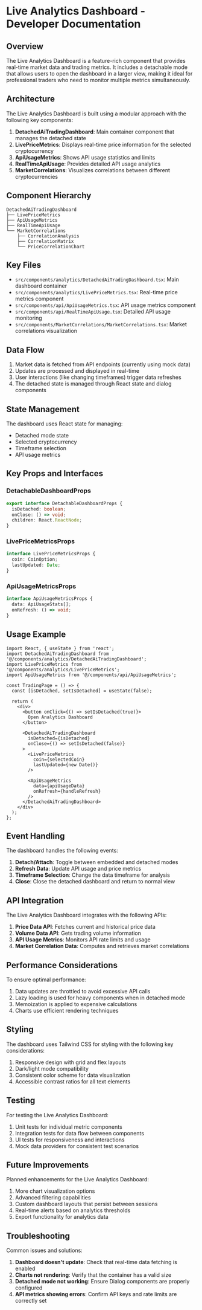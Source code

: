 
# Live Analytics Dashboard - Developer Documentation

## Overview

The Live Analytics Dashboard is a feature-rich component that provides real-time market data and trading metrics. It includes a detachable mode that allows users to open the dashboard in a larger view, making it ideal for professional traders who need to monitor multiple metrics simultaneously.

## Architecture

The Live Analytics Dashboard is built using a modular approach with the following key components:

1. **DetachedAiTradingDashboard**: Main container component that manages the detached state
2. **LivePriceMetrics**: Displays real-time price information for the selected cryptocurrency
3. **ApiUsageMetrics**: Shows API usage statistics and limits
4. **RealTimeApiUsage**: Provides detailed API usage analytics
5. **MarketCorrelations**: Visualizes correlations between different cryptocurrencies

## Component Hierarchy

```
DetachedAiTradingDashboard
├── LivePriceMetrics
├── ApiUsageMetrics
├── RealTimeApiUsage
└── MarketCorrelations
    ├── CorrelationAnalysis
    ├── CorrelationMatrix
    └── PriceCorrelationChart
```

## Key Files

- `src/components/analytics/DetachedAiTradingDashboard.tsx`: Main dashboard container
- `src/components/analytics/LivePriceMetrics.tsx`: Real-time price metrics component
- `src/components/api/ApiUsageMetrics.tsx`: API usage metrics component
- `src/components/api/RealTimeApiUsage.tsx`: Detailed API usage monitoring
- `src/components/MarketCorrelations/MarketCorrelations.tsx`: Market correlations visualization

## Data Flow

1. Market data is fetched from API endpoints (currently using mock data)
2. Updates are processed and displayed in real-time
3. User interactions (like changing timeframes) trigger data refreshes
4. The detached state is managed through React state and dialog components

## State Management

The dashboard uses React state for managing:
- Detached mode state
- Selected cryptocurrency
- Timeframe selection
- API usage metrics

## Key Props and Interfaces

### DetachableDashboardProps
```typescript
export interface DetachableDashboardProps {
  isDetached: boolean;
  onClose: () => void;
  children: React.ReactNode;
}
```

### LivePriceMetricsProps
```typescript
interface LivePriceMetricsProps {
  coin: CoinOption;
  lastUpdated: Date;
}
```

### ApiUsageMetricsProps
```typescript
interface ApiUsageMetricsProps {
  data: ApiUsageStats[];
  onRefresh: () => void;
}
```

## Usage Example

```tsx
import React, { useState } from 'react';
import DetachedAiTradingDashboard from '@/components/analytics/DetachedAiTradingDashboard';
import LivePriceMetrics from '@/components/analytics/LivePriceMetrics';
import ApiUsageMetrics from '@/components/api/ApiUsageMetrics';

const TradingPage = () => {
  const [isDetached, setIsDetached] = useState(false);
  
  return (
    <div>
      <button onClick={() => setIsDetached(true)}>
        Open Analytics Dashboard
      </button>
      
      <DetachedAiTradingDashboard 
        isDetached={isDetached}
        onClose={() => setIsDetached(false)}
      >
        <LivePriceMetrics 
          coin={selectedCoin}
          lastUpdated={new Date()}
        />
        
        <ApiUsageMetrics
          data={apiUsageData}
          onRefresh={handleRefresh}
        />
      </DetachedAiTradingDashboard>
    </div>
  );
};
```

## Event Handling

The dashboard handles the following events:

1. **Detach/Attach**: Toggle between embedded and detached modes
2. **Refresh Data**: Update API usage and price metrics
3. **Timeframe Selection**: Change the data timeframe for analysis
4. **Close**: Close the detached dashboard and return to normal view

## API Integration

The Live Analytics Dashboard integrates with the following APIs:

1. **Price Data API**: Fetches current and historical price data
2. **Volume Data API**: Gets trading volume information
3. **API Usage Metrics**: Monitors API rate limits and usage
4. **Market Correlation Data**: Computes and retrieves market correlations

## Performance Considerations

To ensure optimal performance:

1. Data updates are throttled to avoid excessive API calls
2. Lazy loading is used for heavy components when in detached mode
3. Memoization is applied to expensive calculations
4. Charts use efficient rendering techniques

## Styling

The dashboard uses Tailwind CSS for styling with the following key considerations:

1. Responsive design with grid and flex layouts
2. Dark/light mode compatibility
3. Consistent color scheme for data visualization
4. Accessible contrast ratios for all text elements

## Testing

For testing the Live Analytics Dashboard:

1. Unit tests for individual metric components
2. Integration tests for data flow between components
3. UI tests for responsiveness and interactions
4. Mock data providers for consistent test scenarios

## Future Improvements

Planned enhancements for the Live Analytics Dashboard:

1. More chart visualization options
2. Advanced filtering capabilities
3. Custom dashboard layouts that persist between sessions
4. Real-time alerts based on analytics thresholds
5. Export functionality for analytics data

## Troubleshooting

Common issues and solutions:

1. **Dashboard doesn't update**: Check that real-time data fetching is enabled
2. **Charts not rendering**: Verify that the container has a valid size
3. **Detached mode not working**: Ensure Dialog components are properly configured
4. **API metrics showing errors**: Confirm API keys and rate limits are correctly set
